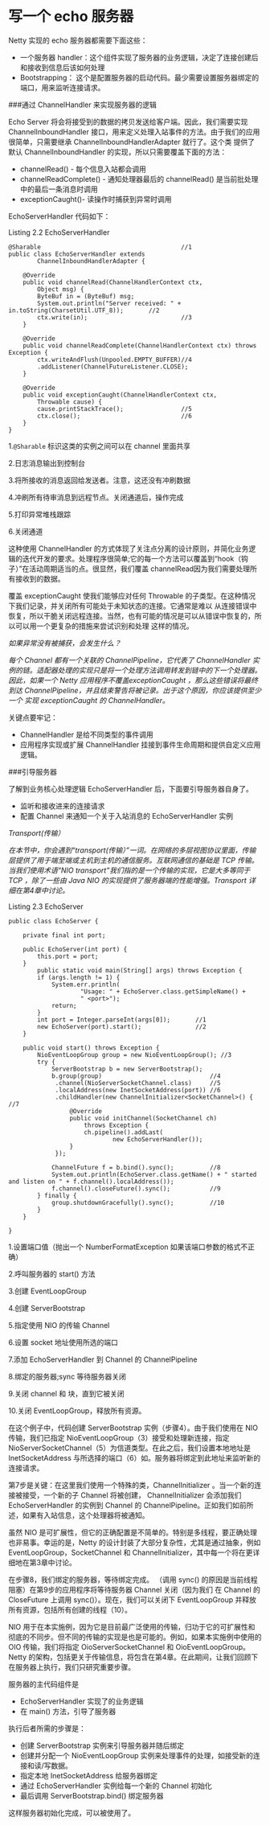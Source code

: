 写一个 echo 服务器
======

Netty 实现的 echo 服务器都需要下面这些：

* 一个服务器 handler：这个组件实现了服务器的业务逻辑，决定了连接创建后和接收到信息后该如何处理
* Bootstrapping： 这个是配置服务器的启动代码。最少需要设置服务器绑定的端口，用来监听连接请求。

###通过 ChannelHandler 来实现服务器的逻辑

Echo Server 将会将接受到的数据的拷贝发送给客户端。因此，我们需要实现 ChannelInboundHandler 接口，用来定义处理入站事件的方法。由于我们的应用很简单，只需要继承 ChannelInboundHandlerAdapter 就行了。这个类 提供了默认 ChannelInboundHandler 的实现，所以只需要覆盖下面的方法：


* channelRead() - 每个信息入站都会调用
* channelReadComplete() - 通知处理器最后的 channelRead() 是当前批处理中的最后一条消息时调用
* exceptionCaught()- 读操作时捕获到异常时调用

EchoServerHandler 代码如下：

Listing 2.2 EchoServerHandler
	
	@Sharable										//1
	public class EchoServerHandler extends
	        ChannelInboundHandlerAdapter {
	
	    @Override
	    public void channelRead(ChannelHandlerContext ctx,
	        Object msg) {
	        ByteBuf in = (ByteBuf) msg;
	        System.out.println("Server received: " + in.toString(CharsetUtil.UTF_8));		//2
	        ctx.write(in);							//3
	    }
	
	    @Override
	    public void channelReadComplete(ChannelHandlerContext ctx) throws Exception {
	        ctx.writeAndFlush(Unpooled.EMPTY_BUFFER)//4
			.addListener(ChannelFutureListener.CLOSE);
	    }
	
	    @Override
	    public void exceptionCaught(ChannelHandlerContext ctx,
	        Throwable cause) {
	        cause.printStackTrace();				//5
	        ctx.close();							//6
	    }
	}

1.`@Sharable` 标识这类的实例之间可以在 channel 里面共享

2.日志消息输出到控制台

3.将所接收的消息返回给发送者。注意，这还没有冲刷数据

4.冲刷所有待审消息到远程节点。关闭通道后，操作完成

5.打印异常堆栈跟踪

6.关闭通道

这种使用 ChannelHandler 的方式体现了关注点分离的设计原则，并简化业务逻辑的迭代开发的要求。处理程序很简单;它的每一个方法可以覆盖到“hook（钩子）”在活动周期适当的点。很显然，我们覆盖 channelRead因为我们需要处理所有接收到的数据。

覆盖 exceptionCaught 使我们能够应对任何 Throwable 的子类型。在这种情况下我们记录，并关闭所有可能处于未知状态的连接。它通常是难以
从连接错误中恢复，所以干脆关闭远程连接。当然，也有可能的情况是可以从错误中恢复的，所以可以用一个更复杂的措施来尝试识别和处理
这样的情况。

*如果异常没有被捕获，会发生什么？*

*每个 Channel 都有一个关联的 ChannelPipeline，它代表了 ChannelHandler 实例的链。适配器处理的实现只是将一个处理方法调用转发到链中的下一个处理器。因此，如果一个 Netty 应用程序不覆盖exceptionCaught ，那么这些错误将最终到达 ChannelPipeline，并且结束警告将被记录。出于这个原因，你应该提供至少一个 实现 exceptionCaught 的 ChannelHandler。*

关键点要牢记：

* ChannelHandler 是给不同类型的事件调用
* 应用程序实现或扩展 ChannelHandler 挂接到事件生命周期和提供自定义应用逻辑。

###引导服务器

了解到业务核心处理逻辑 EchoServerHandler 后，下面要引导服务器自身了。

* 监听和接收进来的连接请求
* 配置 Channel 来通知一个关于入站消息的 EchoServerHandler 实例

*Transport(传输）*

*在本节中，你会遇到“transport(传输）”一词。在网络的多层视图协议里面，传输层提供了用于端至端或主机到主机的通信服务。互联网通信的基础是 TCP 传输。当我们使用术语“NIO transport”我们指的是一个传输的实现，它是大多等同于 TCP ，除了一些由 Java NIO 的实现提供了服务器端的性能增强。Transport 详细在第4章中讨论。*

Listing 2.3 EchoServer
	
	public class EchoServer {
	
	    private final int port;
	        
	    public EchoServer(int port) {
	        this.port = port;
	    }
		    public static void main(String[] args) throws Exception {
	        if (args.length != 1) {
	            System.err.println(
	                    "Usage: " + EchoServer.class.getSimpleName() +
	                    " <port>");
	            return;
	        }
	        int port = Integer.parseInt(args[0]);		//1
	        new EchoServer(port).start();				//2
	    }

	    public void start() throws Exception {
	        NioEventLoopGroup group = new NioEventLoopGroup(); //3
	        try {
	            ServerBootstrap b = new ServerBootstrap();
	            b.group(group)								//4
	             .channel(NioServerSocketChannel.class)		//5
	             .localAddress(new InetSocketAddress(port))	//6
	             .childHandler(new ChannelInitializer<SocketChannel>() { //7
	                 @Override
	                 public void initChannel(SocketChannel ch) 
	                     throws Exception {
	                     ch.pipeline().addLast(
	                             new EchoServerHandler());
	                 }
	             });
	
	            ChannelFuture f = b.bind().sync();			//8
	            System.out.println(EchoServer.class.getName() + " started and listen on " + f.channel().localAddress());
	            f.channel().closeFuture().sync();			//9
	        } finally {
	            group.shutdownGracefully().sync();			//10
	        }
	    }
	
	}

1.设置端口值（抛出一个 NumberFormatException 如果该端口参数的格式不正确）

2.呼叫服务器的 start() 方法

3.创建 EventLoopGroup

4.创建 ServerBootstrap

5.指定使用 NIO 的传输 Channel

6.设置 socket 地址使用所选的端口

7.添加 EchoServerHandler 到 Channel 的 ChannelPipeline

8.绑定的服务器;sync 等待服务器关闭

9.关闭 channel 和 块，直到它被关闭

10.关闭 EventLoopGroup，释放所有资源。

在这个例子中，代码创建 ServerBootstrap 实例（步骤4）。由于我们使用在 NIO 传输，我们已指定 NioEventLoopGroup（3）接受和处理新连接，指定 NioServerSocketChannel（5）为信道类型。在此之后，我们设置本地地址是 InetSocketAddress 与所选择的端口（6）如。服务器将绑定到此地址来监听新的连接请求。

第7步是关键：在这里我们使用一个特殊的类，ChannelInitializer 。当一个新的连接被接受，一个新的子 Channel 将被创建， ChannelInitializer 会添加我们EchoServerHandler 的实例到 Channel 的 ChannelPipeline。正如我们如前所述，如果有入站信息，这个处理器将被通知。

虽然 NIO 是可扩展性，但它的正确配置是不简单的。特别是多线程，要正确处理也非易事。幸运的是，Netty 的设计封装了大部分复杂性，尤其是通过抽象，例如 EventLoopGroup，SocketChannel 和 ChannelInitializer，其中每一个将在更详细地在第3章中讨论。

在步骤8，我们绑定的服务器，等待绑定完成。 （调用 sync() 的原因是当前线程阻塞）在第9步的应用程序将等待服务器 Channel 关闭（因为我们 在 Channel 的 CloseFuture 上调用 sync()）。现在，我们可以关闭下 EventLoopGroup 并释放所有资源，包括所有创建的线程（10）。

NIO 用于在本实施例，因为它是目前最广泛使用的传输，归功于它的可扩展性和彻底的不同步。但不同的传输的实现是也是可能的。例如，如果本实施例中使用的 OIO 传输，我们将指定
OioServerSocketChannel 和 OioEventLoopGroup。 Netty 的架构，包括更关于传输信息，将包含在第4章。在此期间，让我们回顾下在服务器上执行，我们只研究重要步骤。

服务器的主代码组件是

* EchoServerHandler 实现了的业务逻辑
* 在 main() 方法，引导了服务器

执行后者所需的步骤是：
* 创建 ServerBootstrap 实例来引导服务器并随后绑定
* 创建并分配一个 NioEventLoopGroup 实例来处理事件的处理，如接受新的连接和读/写数据。
* 指定本地 InetSocketAddress 给服务器绑定
* 通过 EchoServerHandler 实例给每一个新的 Channel 初始化
* 最后调用 ServerBootstrap.bind() 绑定服务器

这样服务器初始化完成，可以被使用了。

